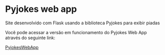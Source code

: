 # Pyjokes web app
Site desenvolvido com Flask usando a biblioteca Pyjokes para exibir piadas

Você pode acessar a versão em funcionamento do Pyjokes Web App através do seguinte link:

[PyjokesWebApp](https://geovani9uina.pythonanywhere.com/)
